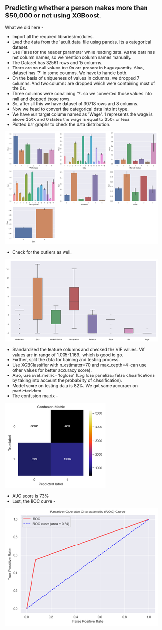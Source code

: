 ## Predicting whether a person makes more than $50,000 or not using XGBoost.

What we did here -
* Import all the required libraries/modules.
* Load the data from the 'adult.data' file using pandas. Its a categorical dataset.
* Use False for the header parameter while reading data. As the data has not column names, so we mention column names manually.
* The Dataset has 32561 rows and 15 columns.
* There are no null values but 0s are present in huge quantity. Also, dataset has '?' in some columns. We have to handle both.
* On the basis of uniqueness of values in columns, we dropped 7 columns. And two columns are dropped which were containing most of the 0s.
* Three columns were conatining '?'. so we converted those values into null and dropped those rows.
* So, after all this we have dataset of 30718 rows and 8 columns.
* Now we head to convert the categorical data into int type.
* We have our target column named as 'Wage'. 1 represents the wage is above $50k and 0 states the wage is equal to $50k or less.
* Plotted bar graphs to check the data distribution.

![img1](/img/xg1.PNG)

* Check for the outliers as well.

![img2](/img/xg2.PNG)

* Standardized the feature columns and checked the VIF values. Vif values are in range of 1.005-1.169., which is good to go.
* Further, split the data for training and testing process.
* Use XGBClassifier with n_estimator=70 and max_depth=4 (can use other values for better accuracy score).
* Also, use eval_metric='logloss' (Log loss penalizes false classifications by taking into account the probability of classification).
* Model score on testing data is 82%. We got same accuracy on predicted data.
* The confusion matrix -

![img3](/img/xg3.PNG)

* AUC score is 73%
* Last, the ROC curve -

![img4](/img/xg4.PNG)
